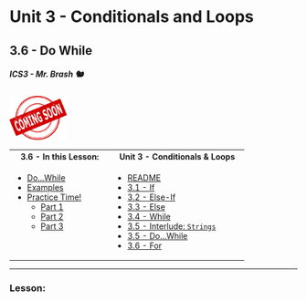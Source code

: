 # Unit 3 - Conditionals and Loops

## 3.6 - Do While

##### ICS3 - Mr. Brash 🐿️

<img src="../images/cs.png" width="100px">

<table>
<tr>
<th>3.6 - In this Lesson:</th>
<th>Unit 3 - Conditionals & Loops</th>
</tr>
<tr>
<td td valign="top" style="height: 100px;padding-right:50px">

- [Do...While](#lesson)
- [Examples](#examples)
- [Practice Time!](#practice-time)
    - [Part 1](#part-1---is_number)
    - [Part 2](#part-2---validate)
    - [Part 3](#part-3---guess)
    
</td>
<td td valign="top" style="height: 100px;padding-right:50px">

- [README](../../README.md)
- [3.1 - If](../1%20-%20Conditionals/1%20-%20IF.md)
- [3.2 - Else-If](../1%20-%20Conditionals/2%20-%20Else-If.md)
- [3.3 - Else](../1%20-%20Conditionals/3%20-%20Else.md)
- [3.4 - While](./4%20-%20While.md)
- [3.5 - Interlude: `Strings`](./5%20-%20Interlude_Strings.md)
- [3.5 - Do...While](./6%20-%20Do-While.md)
- [3.6 - For](./7%20-%20For.md)

</td></tr></table>

---

### Lesson:
